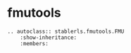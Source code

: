 # fmutools

```{eval-rst}
.. autoclass:: stablerls.fmutools.FMU
    :show-inheritance:
    :members: 
```
